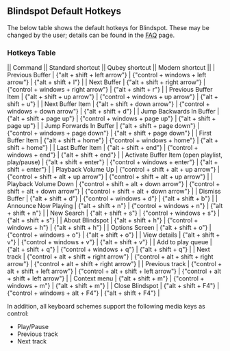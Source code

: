 ## Blindspot Default Hotkeys

The below table shows the default hotkeys for Blindspot. These may be changed by the user; details can be found in the [FAQ](FAQ) page.

### Hotkeys Table

|| Command || Standard shortcut || Qubey shortcut || Modern shortcut ||
| Previous Buffer | {"alt + shift + left arrow"} | {"control + windows + left arrow"} | {"alt + shift + l"} |
| Next Buffer | {"alt + shift + right arrow"} | {"control + windows + right arrow"} | {"alt + shift + r"} |
| Previous Buffer Item | {"alt + shift + up arrow"} | {"control + windows + up arrow"} | {"alt + shift + u"} |
| Next Buffer Item | {"alt + shift + down arrow"} | {"control + windows + down arrow"} | {"alt + shift + d"} |
| Jump Backwards In Buffer | {"alt + shift + page up"} | {"control + windows + page up"} | {"alt + shift + page up"} |
| Jump Forwards In Buffer | {"alt + shift + page down"} | {"control + windows + page down"} | {"alt + shift + page down"} |
| First Buffer Item | {"alt + shift + home"} | {"control + windows + home"} | {"alt + shift + home"} |
| Last Buffer Item | {"alt + shift + end"} | {"control + windows + end"} | {"alt + shift + end"} |
| Activate Buffer Item (open playlist, play/pause) | {"alt + shift + enter"} | {"control + windows + enter"} | {"alt + shift + enter"} |
| Playback Volume Up | {"control + shift + alt + up arrow"} | {"control + shift + alt + up arrow"} | {"control + shift + alt + up arrow"} |
| Playback Volume Down | {"control + shift + alt + down arrow"} | {"control + shift + alt + down arrow"} | {"control + shift + alt + down arrow"} |
| Dismiss Buffer | {"alt + shift + d"} | {"control + windows + d"} | {"alt + shift + b"} |
| Announce Now Playing | {"alt + shift + n"} | {"control + windows + n"} | {"alt + shift + n"} |
| New Search | {"alt + shift + s"} | {"control + windows + s"} | {"alt + shift + s"} |
| About Blindspot | {"alt + shift + h"} | {"control + windows + h"} | {"alt + shift + h"} |
| Options Screen | {"alt + shift + o"} | {"control + windows + o"} | {"alt + shift + o"} |
| View details | {"alt + shift + v"} | {"control + windows + v"} | {"alt + shift + v"} |
| Add to play queue | {"alt + shift + q"} | {"control + windows + q"} | {"alt + shift + q"} |
| Next track | {"control + alt + shift + right arrow"} | {"control + alt + shift + right arrow"} | {"control + alt + shift + right arrow"} |
| Previous track | {"control + alt + shift + left arrow"} | {"control + alt + shift + left arrow"} | {"control + alt + shift + left arrow"} |
| Context menu | {"alt + shift + m"} | {"control + windows + m"} | {"alt + shift + m"} |
| Close Blindspot | {"alt + shift + F4"} | {"control + windows + alt + F4"} | {"alt + shift + F4"} |

In addition, all keyboard schemes support the following media keys as control:
* Play/Pause
* Previous track
* Next track